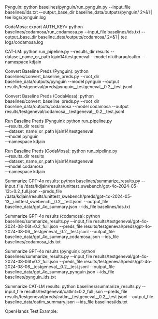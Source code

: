 Pynguin:
python baselines/pynguin/run_pynguin.py --input_file baselines/ids.txt --output_base_dir baseline_data/outputs/pynguin/ 2>&1 | tee logs/pynguin.log

CodaMosa:
export AUTH_KEY=<YOUR AUTH KEY>
python baselines/codamosa/run_codamosa.py --input_file baselines/ids.txt --output_base_dir baseline_data/outputs/codamosa/ 2>&1 | tee logs/codamosa.log

CAT-LM:
python run_pipeline.py --results_dir results --dataset_name_or_path kjain14/testgeneval --model nikitharao/catlm --namespace kdjain

Convert Baseline Preds (Pynguin):
python baselines/convert_baseline_preds.py --root_dir baseline_data/outputs/pynguin --model pynguin --output results/testgeneval/preds/pynguin__testgeneval__0.2__test.jsonl

Convert Baseline Preds (CodaMosa):
python baselines/convert_baseline_preds.py --root_dir baseline_data/outputs/codamosa --model codamosa --output results/testgeneval/codamosa__testgeneval__0.2__test.jsonl

Run Baseline Preds (Pynguin):
python run_pipeline.py \
--results_dir results \
--dataset_name_or_path kjain14/testgeneval \
--model pynguin \
--namespace kdjain

Run Baseline Preds (CodaMosa):
python run_pipeline.py \
--results_dir results \
--dataset_name_or_path kjain14/testgeneval \
--model codamosa \
--namespace kdjain

Summarize GPT-4o results:
python baselines/summarize_results.py --input_file /data/kdjain/results/unittest_swebench/gpt-4o-2024-05-13t\=0.2_full.json --preds_file /data/kdjain/results/unittest_swebench/preds/gpt-4o-2024-05-13__unittest_swebench__0.2__test.jsonl --output_file baseline_data/gpt_4o_summary.json --ids_file baselines/ids.txt

Summarize GPT-4o results (codamosa):
python baselines/summarize_results.py --input_file results/testgeneval/gpt-4o-2024-08-06t\=0.2_full.json --preds_file results/testgeneval/preds/gpt-4o-2024-08-06__testgeneval__0.2__test.jsonl --output_file baseline_data/gpt_4o_summary_codamosa.json --ids_file baselines/codamosa_ids.txt

Summarize GPT-4o results (pynguin):
python baselines/summarize_results.py --input_file results/testgeneval/gpt-4o-2024-08-06t\=0.2_full.json --preds_file results/testgeneval/preds/gpt-4o-2024-08-06__testgeneval__0.2__test.jsonl --output_file baseline_data/gpt_4o_summary_pynguin.json --ids_file baselines/pynguin_ids.txt

Summarize CAT-LM results:
python baselines/summarize_results.py --input_file results/testgeneval/catlmt\=0.2_full.json --preds_file results/testgeneval/preds/catlm__testgeneval__0.2__test.jsonl --output_file baseline_data/catlm_summary.json --ids_file baselines/ids.txt

OpenHands Test Example:
